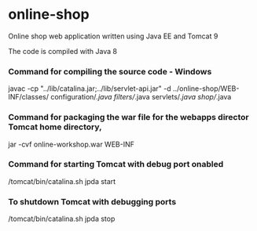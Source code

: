 # online-shop

Online shop web application written using Java EE and Tomcat 9  

The code is compiled with Java 8

### Command for compiling the source code - Windows
javac -cp "../lib/catalina.jar;../lib/servlet-api.jar" -d ../online-shop/WEB-INF/classes/ configuration/*.java filters/*.java servlets/*.java shop/*.java

### Command for packaging the war file for the webapps director Tomcat home directory, 
jar -cvf online-workshop.war WEB-INF

### Command for starting Tomcat with debug port onabled
/tomcat/bin/catalina.sh jpda start

### To shutdown Tomcat with debugging ports
/tomcat/bin/catalina.sh jpda stop
